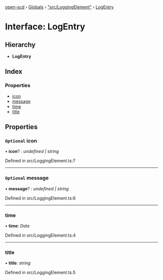 [open-scd](../README.md) › [Globals](../globals.md) › ["src/LoggingElement"](../modules/_src_loggingelement_.md) › [LogEntry](_src_loggingelement_.logentry.md)

# Interface: LogEntry

## Hierarchy

* **LogEntry**

## Index

### Properties

* [icon](_src_loggingelement_.logentry.md#optional-icon)
* [message](_src_loggingelement_.logentry.md#optional-message)
* [time](_src_loggingelement_.logentry.md#time)
* [title](_src_loggingelement_.logentry.md#title)

## Properties

### `Optional` icon

• **icon**? : *undefined | string*

Defined in src/LoggingElement.ts:7

___

### `Optional` message

• **message**? : *undefined | string*

Defined in src/LoggingElement.ts:6

___

###  time

• **time**: *Date*

Defined in src/LoggingElement.ts:4

___

###  title

• **title**: *string*

Defined in src/LoggingElement.ts:5
